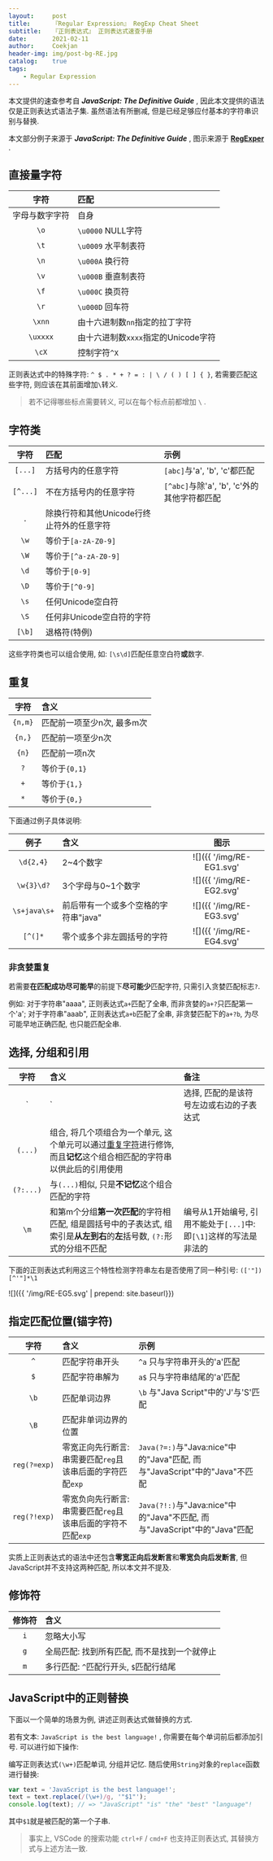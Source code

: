 ```yaml
---	
layout:     post	
title:      『Regular Expression』 RegExp Cheat Sheet	
subtitle:   『正则表达式』 正则表达式速查手册    
date:       2021-02-11	   
author:     Coekjan 
header-img: img/post-bg-RE.jpg	
catalog:    true	
tags:	
    - Regular Expression  
---
```


本文提供的速查参考自 ***JavaScript: The Definitive Guide*** , 因此本文提供的语法仅是正则表达式语法子集. 虽然语法有所删减, 但是已经足够应付基本的字符串识别与替换.

本文部分例子来源于 ***JavaScript: The Definitive Guide*** , 图示来源于 **[RegExper](https://regexper.com/)** .

## 直接量字符

字符 | 匹配
:-: | :--
字母与数字字符 | 自身
`\o` | `\u0000` NULL字符
`\t` | `\u0009` 水平制表符
`\n` | `\u000A` 换行符
`\v` | `\u000B` 垂直制表符
`\f` | `\u000C` 换页符
`\r` | `\u000D` 回车符
`\xnn` | 由十六进制数`nn`指定的拉丁字符
`\uxxxx` | 由十六进制数`xxxx`指定的Unicode字符
`\cX` | 控制字符`^X`

正则表达式中的特殊字符: `^ $ . * + ? = : | \ / ( ) [ ] { }`, 若需要匹配这些字符, 则应该在其前面增加`\`转义.

> 若不记得哪些标点需要转义, 可以在每个标点前都增加 `\` .

## 字符类

字符 | 匹配 | 示例
:-: | :-- | :--
`[...]` | 方括号内的任意字符 | `[abc]`与'a', 'b', 'c'都匹配
`[^...]` | 不在方括号内的任意字符 | `[^abc]`与除'a', 'b', 'c'外的其他字符都匹配
`.` | 除换行符和其他Unicode行终止符外的任意字符 |
`\w` | 等价于`[a-zA-Z0-9]` |
`\W` | 等价于`[^a-zA-Z0-9]` |
`\d` | 等价于`[0-9]` |
`\D` | 等价于`[^0-9]` |
`\s` | 任何Unicode空白符 |
`\S` | 任何非Unicode空白符的字符 |
`[\b]` | 退格符(特例) |

这些字符类也可以组合使用, 如: `[\s\d]`匹配任意空白符**或**数字.

## 重复

字符 | 含义
:-: | :--
`{n,m}` | 匹配前一项至少n次, 最多m次
`{n,}` | 匹配前一项至少n次
`{n}` | 匹配前一项n次
`?` | 等价于`{0,1}`
`+` | 等价于`{1,}`
`*` | 等价于`{0,}`

下面通过例子具体说明:

例子 | 含义 | 图示
:-: | :-- | :-:
`\d{2,4}` | 2~4个数字 | ![]({{ '/img/RE-EG1.svg' | prepend: site.baseurl}})
`\w{3}\d?` | 3个字母与0~1个数字 | ![]({{ '/img/RE-EG2.svg' | prepend: site.baseurl}})
`\s+java\s+` | 前后带有一个或多个空格的字符串"java" | ![]({{ '/img/RE-EG3.svg' | prepend: site.baseurl}})
`[^(]*` | 零个或多个非左圆括号的字符 | ![]({{ '/img/RE-EG4.svg' | prepend: site.baseurl}})

### 非贪婪重复

若需要**在匹配成功尽可能早**的前提下**尽可能少**匹配字符, 只需引入贪婪匹配标志`?`.

例如: 对于字符串"aaaa", 正则表达式`a+`匹配了全串, 而非贪婪的`a+?`只匹配第一个'a'; 对于字符串"aaab", 正则表达式`a+b`匹配了全串, 非贪婪匹配下的`a+?b`, 为尽可能早地正确匹配, 也只能匹配全串.

## 选择, 分组和引用

字符 | 含义 | 备注
:-: | :-- | :--
`|` | 选择, 匹配的是该符号左边或右边的子表达式 |
`(...)` | 组合, 将几个项组合为一个单元, 这个单元可以通过[重复字符](#重复)进行修饰, 而且**记忆**这个组合相匹配的字符串以供此后的引用使用 |
`(?:...)` | 与`(...)`相似, 只是**不记忆**这个组合匹配的字符 |
`\m` | 和第m个分组**第一次匹配**的字符相匹配, 组是圆括号中的子表达式, 组索引是**从左到右**的**左**括号数, `(?:`形式的分组不匹配 | 编号从1开始编号, 引用不能处于`[...]`中: 即`[\1]`这样的写法是非法的

下面的正则表达式利用这三个特性检测字符串左右是否使用了同一种引号: `(['"])[^'"]*\1`

![]({{ '/img/RE-EG5.svg' | prepend: site.baseurl}})

## 指定匹配位置(锚字符)

字符 | 含义 | 示例
:-: | :-- | :--
`^` | 匹配字符串开头 | `^a` 只与字符串开头的'a'匹配
`$` | 匹配字符串解为 | `a$` 只与字符串结尾的'a'匹配
`\b` | 匹配单词边界 | `\b` 与"Java Script"中的'J'与'S'匹配
`\B` | 匹配非单词边界的位置 |
`reg(?=exp)` | 零宽正向先行断言: 串需要匹配`reg`且该串后面的字符匹配`exp` | `Java(?=:)`与"Java:nice"中的"Java"匹配, 而与"JavaScript"中的"Java"不匹配
`reg(?!exp)` | 零宽负向先行断言: 串需要匹配`reg`且该串后面的字符不匹配`exp` | `Java(?!:)`与"Java:nice"中的"Java"不匹配, 而与"JavaScript"中的"Java"匹配

实质上正则表达式的语法中还包含**零宽正向后发断言**和**零宽负向后发断言**, 但JavaScript并不支持这两种匹配, 所以本文并不提及.

## 修饰符

修饰符 | 含义
:-: | :--
`i` | 忽略大小写
`g` | 全局匹配: 找到所有匹配, 而不是找到一个就停止
`m` | 多行匹配: `^`匹配行开头, `$`匹配行结尾

## JavaScript中的正则替换

下面以一个简单的场景为例, 讲述正则表达式做替换的方式.

若有文本: `JavaScript is the best language!` , 你需要在每个单词前后都添加引号. 可以进行如下操作:

编写正则表达式`(\w+)`匹配单词, 分组并记忆. 随后使用`String`对象的`replace`函数进行替换:

```javascript
var text = 'JavaScript is the best language!';
text = text.replace(/(\w+)/g, '"$1"');
console.log(text); // => "JavaScript" "is" "the" "best" "language"!
```

其中`$1`就是被匹配的第一个子串.

> 事实上, VSCode 的搜索功能 `ctrl+F` / `cmd+F` 也支持正则表达式, 其替换方式与上述方法一致.